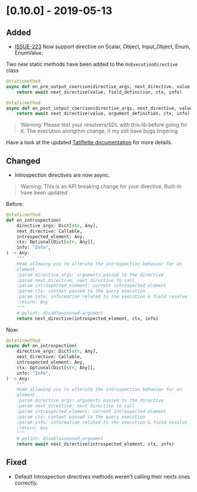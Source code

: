 # [0.10.0] - 2019-05-13

## Added

- [ISSUE-223](https://github.com/dailymotion/tartiflette/issues/223) Now support directive on Scalar, Object, Input_Object, Enum, EnumValue.

Two new static methods have been added to the `OnExecutionDirective` class

```python
@staticmethod
async def on_pre_output_coercion(directive_args, next_directive, value, field_definition, ctx, info):
    return await next_directive(value, field_definition, ctx, info)

@staticmethod
async def on_post_intput_coercion(directive_args, next_directive, value, argument_definition, ctx, info):
    return await next_directive(value, argument_definition, ctx, info)
```
>Warning: Please test your resolvers/SDL with this lib before going for it. The execution alorigthm change, it my still have bugs lingering

Have a look at the updated [Tatiflette documentation](https://tartiflette.io/docs/api/directive) for more details.

## Changed

- Introspection directives are now async.
>Warning: This is an API breaking change for your directive. Built-in have been updated

Before:
```python
@staticmethod
def on_introspection(
    directive_args: Dict[str, Any],
    next_directive: Callable,
    introspected_element: Any,
    ctx: Optional[Dict[str, Any]],
    info: "Info",
) -> Any:
    """
    Hook allowing you to alterate the introspection behavior for an
    element.
    :param directive_args: arguments passed to the directive
    :param next_directive: next directive to call
    :param introspected_element: current introspected element
    :param ctx: context passed to the query execution
    :param info: information related to the execution & field resolve
    :return: Any
    """
    # pylint: disable=unused-argument
    return next_directive(introspected_element, ctx, info)
```

Now:
```python
@staticmethod
async def on_introspection(
    directive_args: Dict[str, Any],
    next_directive: Callable,
    introspected_element: Any,
    ctx: Optional[Dict[str, Any]],
    info: "Info",
) -> Any:
    """
    Hook allowing you to alterate the introspection behavior for an
    element.
    :param directive_args: arguments passed to the directive
    :param next_directive: next directive to call
    :param introspected_element: current introspected element
    :param ctx: context passed to the query execution
    :param info: information related to the execution & field resolve
    :return: Any
    """
    # pylint: disable=unused-argument
    return await next_directive(introspected_element, ctx, info)
```

## Fixed

- Default Introspection directives methods weren't calling their nexts ones correctly.

